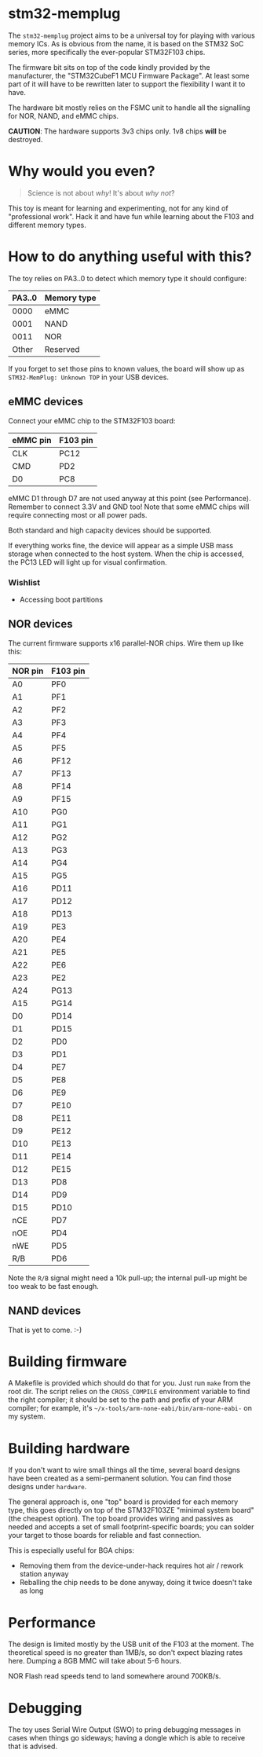 # stm32-memplug

The `stm32-memplug` project aims to be a universal toy for playing with
various memory ICs. As is obvious from the name, it is based on the STM32
SoC series, more specifically the ever-popular STM32F103 chips.

The firmware bit sits on top of the code kindly provided by the
manufacturer, the "STM32CubeF1 MCU Firmware Package". At least some part
of it will have to be rewritten later to support the flexibility I want it
to have.

The hardware bit mostly relies on the FSMC unit to handle all the signalling
for NOR, NAND, and eMMC chips.

**CAUTION**: The hardware supports 3v3 chips only. 1v8 chips **will** be destroyed.

# Why would you even?

> Science is not about *why*! It's about *why not*?

This toy is meant for learning and experimenting, not for any kind of
"professional work". Hack it and have fun while learning about the F103
and different memory types.

# How to do anything useful with this?

The toy relies on PA3..0 to detect which memory type it should configure:

PA3..0 | Memory type
-------|------------
0000 | eMMC
0001 | NAND
0011 | NOR
Other | Reserved

If you forget to set those pins to known values, the board will show up as
`STM32-MemPlug: Unknown TOP` in your USB devices.

## eMMC devices

Connect your eMMC chip to the STM32F103 board:

eMMC pin | F103 pin
---------|---------
CLK | PC12
CMD | PD2
D0 | PC8

eMMC D1 through D7 are not used anyway at this point (see Performance).
Remember to connect 3.3V and GND too! Note that some eMMC chips will require
connecting most or all power pads.

Both standard and high capacity devices should be supported.

If everything works fine, the device will appear as a simple USB mass storage
when connected to the host system. When the chip is accessed, the PC13 LED
will light up for visual confirmation.

### Wishlist

* Accessing boot partitions

## NOR devices

The current firmware supports x16 parallel-NOR chips. Wire them up like this:

NOR pin | F103 pin
--------|---------
 A0 | PF0
 A1 | PF1
 A2 | PF2
 A3 | PF3
 A4 | PF4
 A5 | PF5
 A6 | PF12
 A7 | PF13
 A8 | PF14
 A9 | PF15
A10 | PG0
A11 | PG1
A12 | PG2
A13 | PG3
A14 | PG4
A15 | PG5
A16 | PD11
A17 | PD12
A18 | PD13
A19 | PE3
A20 | PE4
A21 | PE5
A22 | PE6
A23 | PE2
A24 | PG13
A15 | PG14
 D0 | PD14
 D1 | PD15
 D2 | PD0
 D3 | PD1
 D4 | PE7
 D5 | PE8
 D6 | PE9
 D7 | PE10
 D8 | PE11
 D9 | PE12
D10 | PE13
D11 | PE14
D12 | PE15
D13 | PD8
D14 | PD9
D15 | PD10
nCE | PD7
nOE | PD4
nWE | PD5
R/B | PD6

Note the `R/B` signal might need a 10k pull-up; the internal pull-up might be
too weak to be fast enough.

## NAND devices

That is yet to come. :-)

# Building firmware

A Makefile is provided which should do that for you. Just run `make` from the
root dir. The script relies on the `CROSS_COMPILE` environment variable to
find the right compiler; it should be set to the path and prefix of your ARM
compiler; for example, it's `~/x-tools/arm-none-eabi/bin/arm-none-eabi-` on my system.

# Building hardware

If you don't want to wire small things all the time, several board designs have been
created as a semi-permanent solution. You can find those designs under `hardware`.

The general approach is, one "top" board is provided for each memory type, this goes
directly on top of the STM32F103ZE "minimal system board" (the cheapest option).
The top board provides wiring and passives as needed and accepts a set of small
footprint-specific boards; you can solder your target to those boards for reliable
and fast connection.

This is especially useful for BGA chips:

* Removing them from the device-under-hack requires hot air / rework station anyway
* Reballing the chip needs to be done anyway, doing it twice doesn't take as long

# Performance

The design is limited mostly by the USB unit of the F103 at the moment.
The theoretical speed is no greater than 1MB/s, so don't expect blazing
rates here. Dumping a 8GB MMC will take about 5-6 hours.

NOR Flash read speeds tend to land somewhere around 700KB/s.

# Debugging

The toy uses Serial Wire Output (SWO) to pring debugging messages in cases when
things go sideways; having a dongle which is able to receive that is advised.
